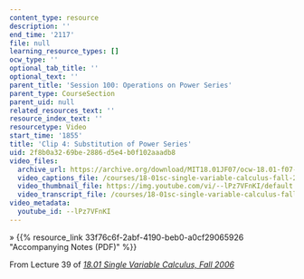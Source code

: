 ```yaml
---
content_type: resource
description: ''
end_time: '2117'
file: null
learning_resource_types: []
ocw_type: ''
optional_tab_title: ''
optional_text: ''
parent_title: 'Session 100: Operations on Power Series'
parent_type: CourseSection
parent_uid: null
related_resources_text: ''
resource_index_text: ''
resourcetype: Video
start_time: '1855'
title: 'Clip 4: Substitution of Power Series'
uid: 2f8b0a32-69be-2886-d5e4-b0f102aaadb8
video_files:
  archive_url: https://archive.org/download/MIT18.01JF07/ocw-18.01-f07-lec39_300k.mp4
  video_captions_file: /courses/18-01sc-single-variable-calculus-fall-2010/bd0987fcdfa75d2f9ac8c08e0e4d5187_--lPz7VFnKI.vtt
  video_thumbnail_file: https://img.youtube.com/vi/--lPz7VFnKI/default.jpg
  video_transcript_file: /courses/18-01sc-single-variable-calculus-fall-2010/f838f8b049f1ee919c10074e633157ab_--lPz7VFnKI.pdf
video_metadata:
  youtube_id: --lPz7VFnKI
---
```


» {{% resource_link 33f76c6f-2abf-4190-beb0-a0cf29065926 "Accompanying Notes (PDF)" %}}

From Lecture 39 of [_18.01 Single Variable Calculus, Fall 2006_](/courses/18-01-single-variable-calculus-fall-2006/video_galleries/video-lectures)

